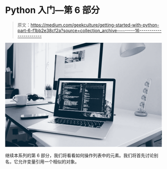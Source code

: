 # Python 入门—第 6 部分

> 原文：<https://medium.com/geekculture/getting-started-with-python-part-6-f1bb2e38cf2a?source=collection_archive---------16----------------------->

![](img/917e9a2c5696d5ab7a2c78626255d91c.png)

继续本系列的第 6 部分，我们将看看如何操作列表中的元素。我们将首先讨论别名，它允许变量引用一个相似的对象。